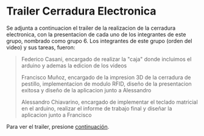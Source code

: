 # Trailer Cerradura Electronica

Se adjunta a continuacion el trailer de la realizacion de la cerradura electronica, con la presentacion de cada uno de los integrantes de este grupo, nombrado como grupo 6. Los integrantes de este grupo (orden del video) y sus tareas, fueron: 

> Federico Casani, encargado de realizar la "caja" donde incluimos el arduino y ademas la edicion de los videos
>
> Francisco Muñoz, encargado de la impresion 3D de la cerradura de pestillo, implementacion de modulo RFID, diseño de la presentacion exitosa y diseño de la aplicacion junto a Alessandro
>
> Alessandro Chiavarino, encargado de implementar el teclado matricial en el arduino, realizar el informe de trabajo final y diseñar la aplicacion junto a Francisco

Para ver el trailer, presione [continuación](https://youtu.be/u_RQXEk65YU).
